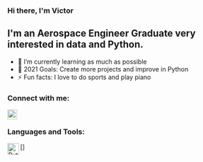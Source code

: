 ### Hi there, I'm Victor 

## I'm an Aerospace Engineer Graduate very interested in data and Python.
- 🌱 I’m currently learning as much as possible
- 🥅 2021 Goals: Create more projects and improve in Python
- ⚡ Fun facts: I love to do sports and play piano

### Connect with me:

[<img align="left" alt="victor17h | LinkedIn" width="22px" src="https://cdn.jsdelivr.net/npm/simple-icons@v3/icons/linkedin.svg" />](https://www.linkedin.com/in/victor--novoa/)

<br />

### Languages and Tools:

[<img align="left" alt="Python" width="26px" src="![python_104451](https://user-images.githubusercontent.com/74541774/129478367-1eb4e473-972d-447a-8b4b-9f552db804b2.png)" />]

